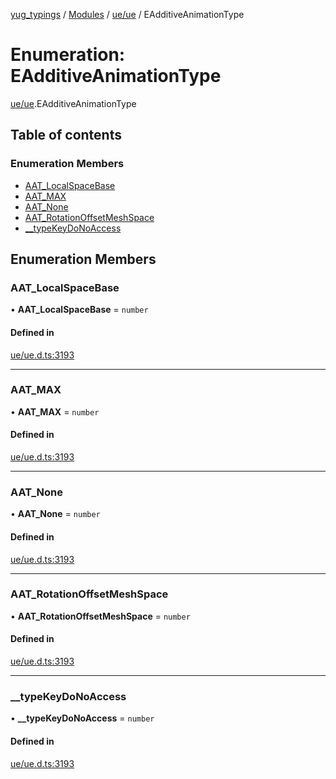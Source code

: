 [yug_typings](../README.md) / [Modules](../modules.md) / [ue/ue](../modules/ue_ue.md) / EAdditiveAnimationType

# Enumeration: EAdditiveAnimationType

[ue/ue](../modules/ue_ue.md).EAdditiveAnimationType

## Table of contents

### Enumeration Members

- [AAT\_LocalSpaceBase](ue_ue.EAdditiveAnimationType.md#aat_localspacebase)
- [AAT\_MAX](ue_ue.EAdditiveAnimationType.md#aat_max)
- [AAT\_None](ue_ue.EAdditiveAnimationType.md#aat_none)
- [AAT\_RotationOffsetMeshSpace](ue_ue.EAdditiveAnimationType.md#aat_rotationoffsetmeshspace)
- [\_\_typeKeyDoNoAccess](ue_ue.EAdditiveAnimationType.md#__typekeydonoaccess)

## Enumeration Members

### AAT\_LocalSpaceBase

• **AAT\_LocalSpaceBase** = `number`

#### Defined in

[ue/ue.d.ts:3193](https://github.com/YugMetaverse/yug_typings/blob/25cad34/ue/ue.d.ts#L3193)

___

### AAT\_MAX

• **AAT\_MAX** = `number`

#### Defined in

[ue/ue.d.ts:3193](https://github.com/YugMetaverse/yug_typings/blob/25cad34/ue/ue.d.ts#L3193)

___

### AAT\_None

• **AAT\_None** = `number`

#### Defined in

[ue/ue.d.ts:3193](https://github.com/YugMetaverse/yug_typings/blob/25cad34/ue/ue.d.ts#L3193)

___

### AAT\_RotationOffsetMeshSpace

• **AAT\_RotationOffsetMeshSpace** = `number`

#### Defined in

[ue/ue.d.ts:3193](https://github.com/YugMetaverse/yug_typings/blob/25cad34/ue/ue.d.ts#L3193)

___

### \_\_typeKeyDoNoAccess

• **\_\_typeKeyDoNoAccess** = `number`

#### Defined in

[ue/ue.d.ts:3193](https://github.com/YugMetaverse/yug_typings/blob/25cad34/ue/ue.d.ts#L3193)
